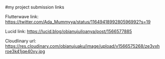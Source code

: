 #my project submission links

Flutterwave link: https://twitter.com/Ada_Mummyya/status/1164941899280596992?s=19

Lucid link: https://lucid.blog/obianujuiloanya/post/1566577885

Cloudlinary url: https://res.cloudinary.com/obianujuaku/image/upload/v1566575268/ze3vxhroe3k41jqe40xy.jpg